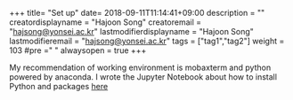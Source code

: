 +++
title= "Set up"
date= 2018-09-11T11:14:41+09:00
description = ""
creatordisplayname = "Hajoon Song"
creatoremail = "hajsong@yonsei.ac.kr"
lastmodifierdisplayname = "Hajoon Song"
lastmodifieremail = "hajsong@yonsei.ac.kr"
tags = ["tag1","tag2"]
weight = 103
#pre ="<i class='fa fa-edit' ></i> "
alwaysopen = true
+++

My recommendation of working environment is mobaxterm and python powered by anaconda.
I wrote the Jupyter Notebook about how to install Python and packages [here](https://atm4110-hajsong.notebooks.azure.com/j/notebooks/Install_python.ipynb)
